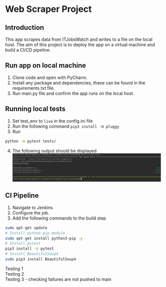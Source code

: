 # Web Scraper Project

## Introduction
This app scrapes data from ITJobsWatch and writes to a file on the local host. The aim of this project is to deploy the app on a virtual machine and build a CI/CD pipeline.

## Run app on local machine
1. Clone code and open with PyCharm.
2. Install any package and dependencies, these can be found in the requirements.txt file.
3. Run main.py file and confirm the app runs on the local host.

## Running local tests
1. Set test_env to `live` in the config.ini file
2. Run the following command `pip3 install -U pluggy`
3. Run
```bash
python -m pytest tests/
```
4. The following output should be displayed
![local tests](images/local_tests.png)


## CI Pipeline
1. Navigate to Jenkins
2. Configure the job.
3. Add the following commands to the build step
```bash
sudo apt-get update
# Install python pip module
sudo apt-get install python3-pip -y
# Install pytest
pip3 install -U pytest
# Install BeautifulSoup4
sudo pip3 install BeautifulSoup4
```

Testing 1    
Testing 2    
Testing 3 - checking failures are not pushed to main
